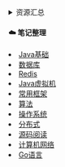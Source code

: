 <details> 
    <summary>资源汇总</summary>
    <a href="./resource/book.md">技术书籍</a> &nbsp;&nbsp;
    <a href="./resource/website.md">推荐网站</a> &nbsp;&nbsp;
</details>

#### :cloud: 笔记整理

<div>
  <li><a href="./notes/Java基础.md">Java基础</a> </li>
  <li><a href="./notes/数据库.md">数据库</a></li>
  <li><a href="./notes/Redis.md">Redis</a></li>
  <li><a href="./notes/JVM.md">Java虚拟机</a></li>
  <li><a href="./notes/framework.md">常用框架</a></li>
  <li><a href="./notes/算法.md">算法</a></li>
  <li><a href="./notes/操作系统.md">操作系统</a></li>
  <li><a href="./notes/分布式.md">分布式</a></li>
  <li><a href="./notes/源码阅读.md">源码阅读</a></li>
  <li><a href="./notes/计算机网络.md">计算机网络</a></li>
  <li><a href="./notes/Go语言.md">Go语言</a></li>
</div>
